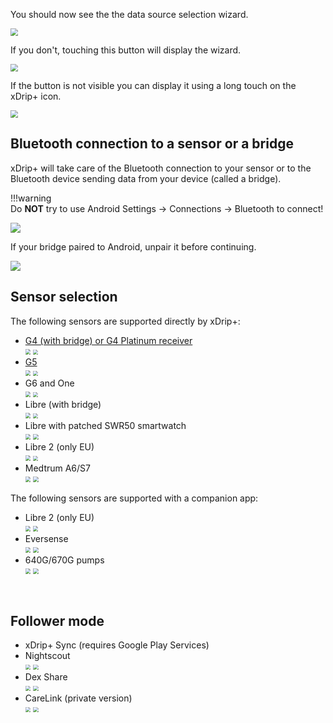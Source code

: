 You should now see the the data source selection wizard.

<img src="../images/Install23.png" style="zoom:75%;" />

If you don't, touching this button will display the wizard.

<img src="../images/Install25.png" style="zoom:75%;" />

If the button is not visible you can display it using a long touch on the xDrip+ icon.

<img src="../images/Install24.png" style="zoom:75%;" />

</br>

## Bluetooth connection to a sensor or a bridge

xDrip+ will take care of the Bluetooth connection to your sensor or to the Bluetooth device sending data from your device (called a bridge). 

!!!warning    
    Do **NOT** try to use Android Settings -> Connections -> Bluetooth to connect! 

<img src="../images/Install26.png" style="zoom:100%;" />

If your bridge paired to Android, unpair it before continuing.

<img src="../images/Install27.png" style="zoom:100%;" />

</br>

## Sensor selection

The following sensors are supported directly by xDrip+:

- [G4 (with bridge) or G4 Platinum receiver](../G4)    
  <img src="../images/Install28.png" style="zoom:54%;" />    <img src="../images/Install29.png" style="zoom:50%;" />
- [G5](../G5)  
  <img src="../images/Install28.png" style="zoom:54%;" />    <img src="../images/Install30.png" style="zoom:49%;" />
- G6 and One  
  <img src="../images/Install28.png" style="zoom:54%;" />    <img src="../images/Install31.png" style="zoom:50%;" />
- Libre (with bridge)  
  <img src="../images/Install32.png" style="zoom:54%;" />    <img src="../images/Install33.png" style="zoom:50%;" />
- Libre with patched SWR50 smartwatch  
  <img src="../images/Install32.png" style="zoom:54%;" />    <img src="../images/Install34.png" style="zoom:51%;" />
- Libre 2 (only EU)  
  <img src="../images/Install32.png" style="zoom:54%;" />    <img src="../images/Install33.png" style="zoom:50%;" />
- Medtrum A6/S7  
  <img src="../images/Install36.png" style="zoom:54%;" />    <img src="../images/Install37.png" style="zoom:53%;" />

The following sensors are supported with a companion app:

- Libre 2 (only EU)  
  <img src="../images/Install32.png" style="zoom:51%;" />    <img src="../images/Install35.png" style="zoom:53%;" />
- Eversense  
  <img src="../images/Install36.png" style="zoom:52%;" />    <img src="../images/Install41.png" style="zoom:53%;" />
- 640G/670G pumps  
  <img src="../images/Install36.png" style="zoom:52%;" />    <img src="../images/Install40.png" style="zoom:53%;" />

</br>

## Follower mode

- xDrip+ Sync (requires Google Play Services)
- Nightscout  
  <img src="../images/Install36.png" style="zoom:52%;" />    <img src="../images/Install38.png" style="zoom:53%;" />
- Dex Share  
  <img src="../images/Install36.png" style="zoom:52%;" />    <img src="../images/Install39.png" style="zoom:53%;" />
- CareLink (private version)  
  <img src="../images/Install36.png" style="zoom:52%;" />    <img src="../images/Install42.png" style="zoom:53%;" />

</br>

